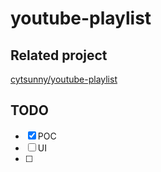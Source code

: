 # youtube-playlist

## Related project

[cytsunny/youtube-playlist](https://github.com/cytsunny/youtube-playlist?tab=readme-ov-file)

## TODO

 - [x] POC
 - [ ] UI
 - [ ] 
